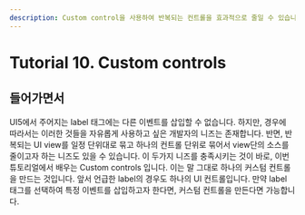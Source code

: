 ```yaml
---
description: Custom control을 사용하여 반복되는 컨트롤을 효과적으로 줄일 수 있습니다.
---
```


# Tutorial 10. Custom controls

## 들어가면서

UI5에서 주어지는  label 태그에는 다른 이벤트를 삽입할 수 없습니다. 하지만, 경우에 따라서는 이러한 것들을 자유롭게 사용하고 싶은 개발자의 니즈는 존재합니다. 반면, 반복되는 UI view를 일정 단위대로 묶고 하나의 컨트롤 단위로 묶어서 view단의 소스를 줄이고자 하는 니즈도 있을 수 있습니다. 이 두가지 니즈를 충족시키는 것이 바로, 이번 튜토리얼에서 배우는 Custom controls 입니다. 이는 말 그대로 하나의 커스텀 컨트롤을 만드는 것입니다. 앞서 언급한 label의 경우도 하나의 UI 컨트롤입니다. 만약 label 태그를 선택하여 특정 이벤트를 삽입하고자 한다면, 커스텀 컨트롤을 만든다면 가능합니다.



